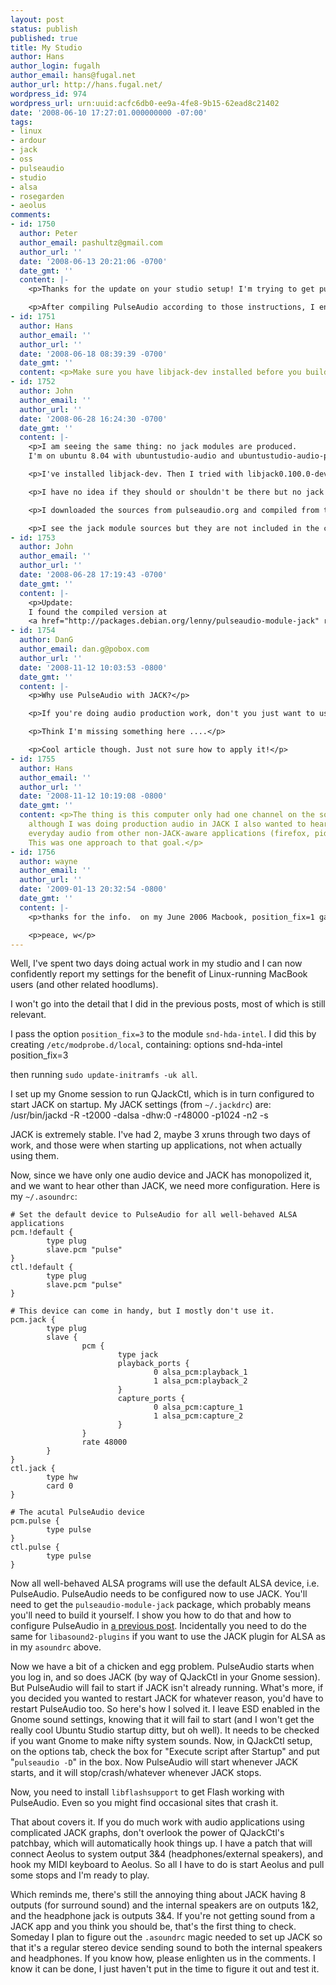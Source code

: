 ```yaml
---
layout: post
status: publish
published: true
title: My Studio
author: Hans
author_login: fugalh
author_email: hans@fugal.net
author_url: http://hans.fugal.net/
wordpress_id: 974
wordpress_url: urn:uuid:acfc6db0-ee9a-4fe8-9b15-62ead8c21402
date: '2008-06-10 17:27:01.000000000 -07:00'
tags:
- linux
- ardour
- jack
- oss
- pulseaudio
- studio
- alsa
- rosegarden
- aeolus
comments:
- id: 1750
  author: Peter
  author_email: pashultz@gmail.com
  author_url: ''
  date: '2008-06-13 20:21:06 -0700'
  date_gmt: ''
  content: |-
    <p>Thanks for the update on your studio setup! I'm trying to get pulseaudio-module-jack right now.</p>

    <p>After compiling PulseAudio according to those instructions, I end up without pulseaudio-module-jack*.deb. There are debs of modules for gconf, hal, lirc, x11, and zeroconf, but no jack. How do I ask for jack?</p>
- id: 1751
  author: Hans
  author_email: ''
  author_url: ''
  date: '2008-06-18 08:39:39 -0700'
  date_gmt: ''
  content: <p>Make sure you have libjack-dev installed before you build it.</p>
- id: 1752
  author: John
  author_email: ''
  author_url: ''
  date: '2008-06-28 16:24:30 -0700'
  date_gmt: ''
  content: |-
    <p>I am seeing the same thing: no jack modules are produced.
    I'm on ubuntu 8.04 with ubuntustudio-audio and ubuntustudio-audio-plugins</p>

    <p>I've installed libjack-dev. Then I tried with libjack0.100.0-dev as well. Then also with libio2jack0-dev.</p>

    <p>I have no idea if they should or shouldn't be there but no jack modules anyways.</p>

    <p>I downloaded the sources from pulseaudio.org and compiled from those as well still the same result.</p>

    <p>I see the jack module sources but they are not included in the compiled/installed files.</p>
- id: 1753
  author: John
  author_email: ''
  author_url: ''
  date: '2008-06-28 17:19:43 -0700'
  date_gmt: ''
  content: |-
    <p>Update:
    I found the compiled version at
    <a href="http://packages.debian.org/lenny/pulseaudio-module-jack" rel="nofollow">http://packages.debian.org/lenny/pulseaudio-module-jack</a></p>
- id: 1754
  author: DanG
  author_email: dan.g@pobox.com
  author_url: ''
  date: '2008-11-12 10:03:53 -0800'
  date_gmt: ''
  content: |-
    <p>Why use PulseAudio with JACK?</p>

    <p>If you're doing audio production work, don't you just want to use JACK on top of ALSA, and leave it at that?</p>

    <p>Think I'm missing something here ....</p>

    <p>Cool article though. Just not sure how to apply it!</p>
- id: 1755
  author: Hans
  author_email: ''
  author_url: ''
  date: '2008-11-12 10:19:08 -0800'
  date_gmt: ''
  content: <p>The thing is this computer only had one channel on the sound card, and
    although I was doing production audio in JACK I also wanted to hear the normal
    everyday audio from other non-JACK-aware applications (firefox, pidgin, etc.).
    This was one approach to that goal.</p>
- id: 1756
  author: wayne
  author_email: ''
  author_url: ''
  date: '2009-01-13 20:32:54 -0800'
  date_gmt: ''
  content: |-
    <p>thanks for the info.  on my June 2006 Macbook, position_fix=1 gave me decent ALSA/Pulse sound, while preventing the "delay..." messages with n=3 96000 in Jack.  have not tried running Pulse through Jack yet, but having Pulse be the default device in ALSO asound.rc seems to be working as well.  thanks for detailed info, a real help.</p>

    <p>peace, w</p>
---
```

<p>Well, I've spent two days doing actual work in my studio and I can now confidently report my settings for the benefit of Linux-running MacBook users (and other related hoodlums).</p>

<p>I won't go into the detail that I did in the previous posts, most of which is still relevant.</p>

<p>I pass the option <code>position_fix=3</code> to the module <code>snd-hda-intel</code>. I did this by creating <code>/etc/modprobe.d/local</code>, containing:
     options snd-hda-intel position_fix=3</p>

<p>then running <code>sudo update-initramfs -uk all</code>.</p>

<p>I set up my Gnome session to run QJackCtl, which is in turn configured to start JACK on startup. My JACK settings (from <code>~/.jackdrc</code>) are:
    /usr/bin/jackd -R -t2000 -dalsa -dhw:0 -r48000 -p1024 -n2 -s</p>

<p>JACK is extremely stable. I've had 2, maybe 3 xruns through two days of work, and those were when starting up applications, not when actually using them.</p>

<p>Now, since we have only one audio device and JACK has monopolized it, and we want to hear other than JACK, we need more configuration. Here is my <code>~/.asoundrc</code>:</p>

<pre><code># Set the default device to PulseAudio for all well-behaved ALSA applications
pcm.!default {
        type plug
        slave.pcm "pulse"
}
ctl.!default {
        type plug
        slave.pcm "pulse"
}

# This device can come in handy, but I mostly don't use it.
pcm.jack {
        type plug
        slave {
                pcm {
                        type jack
                        playback_ports {
                                0 alsa_pcm:playback_1
                                1 alsa_pcm:playback_2
                        }
                        capture_ports {
                                0 alsa_pcm:capture_1
                                1 alsa_pcm:capture_2
                        }
                }
                rate 48000
        }
}
ctl.jack {
        type hw
        card 0
}

# The acutal PulseAudio device
pcm.pulse {
        type pulse
}
ctl.pulse {
        type pulse
}
</code></pre>

<p>Now all well-behaved ALSA programs will use the default ALSA device, i.e.
PulseAudio. PulseAudio needs to be configured now to use JACK. You'll need to
get the <code>pulseaudio-module-jack</code> package, which probably means you'll need to
build it yourself. I show you how to do that and how to configure PulseAudio in
<a href="http://hans.fugal.net/blog/2008/06/04/pulseaudio-as-a-jack-client.html">a previous
post</a>.
Incidentally you need to do the same for <code>libasound2-plugins</code> if you want to
use the JACK plugin for ALSA as in my <code>asoundrc</code> above.</p>

<p>Now we have a bit of a chicken and egg problem. PulseAudio starts when you log
in, and so does JACK (by way of QJackCtl in your Gnome session). But PulseAudio
will fail to start if JACK isn't already running. What's more, if you decided
you wanted to restart JACK for whatever reason, you'd have to restart
PulseAudio too. So here's how I solved it. I leave ESD enabled in the Gnome
sound settings, knowing that it will fail to start (and I won't get the really
cool Ubuntu Studio startup ditty, but oh well). It needs to be checked if you
want Gnome to make nifty system sounds. Now, in QJackCtl setup, on the options
tab, check the box for "Execute script after Startup" and put "<code>pulseaudio -D</code>"
in the box. Now PulseAudio will start whenever JACK starts, and it will
stop/crash/whatever whenever JACK stops.</p>

<p>Now, you need to install <code>libflashsupport</code> to get Flash working with
PulseAudio. Even so you might find occasional sites that crash it.</p>

<p>That about covers it. If you do much work with audio applications using
complicated JACK graphs, don't overlook the power of QJackCtl's patchbay, which
will automatically hook things up. I have a patch that will connect Aeolus to
system output 3&amp;4 (headphones/external speakers), and hook my MIDI keyboard to
Aeolus. So all I have to do is start Aeolus and pull some stops and I'm ready
to play.</p>

<p>Which reminds me, there's still the annoying thing about JACK having 8 outputs
(for surround sound) and the internal speakers are on outputs 1&amp;2, and the
headphone jack is outputs 3&amp;4. If you're not getting sound from a JACK app and
you think you should be, that's the first thing to check. Someday I plan to
figure out the <code>.asoundrc</code> magic needed to set up JACK so that it's a regular
stereo device sending sound to both the internal speakers and headphones. If
you know how, please enlighten us in the comments. I know it can be done, I
just haven't put in the time to figure it out and test it.</p>
